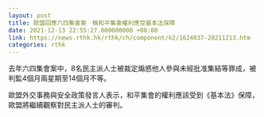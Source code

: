 ```yaml
---
layout: post
title: 歐盟回應六四集會案　稱和平集會權利應受基本法保障
date: 2021-12-13 22:55:27.000000000 +08:00
link: https://news.rthk.hk/rthk/ch/component/k2/1624037-20211213.htm
categories: rthk
---
```


去年六四集會案中，8名民主派人士被裁定煽惑他人參與未經批准集結等罪成，被判監4個月兩星期至14個月不等。

歐盟外交事務與安全政策發言人表示，和平集會的權利應該受到《基本法》保障，歐盟將繼續觀察對民主派人士的審判。
